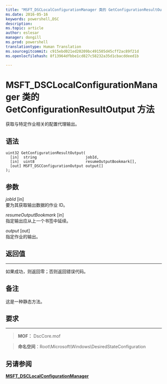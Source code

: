 ```yaml
---
title: "MSFT_DSCLocalConfigurationManager 类的 GetConfigurationResultOutput 方法"
ms.date: 2016-05-16
keywords: powershell,DSC
description: 
ms.topic: article
author: eslesar
manager: dongill
ms.prod: powershell
translationtype: Human Translation
ms.sourcegitcommit: c915ebd021ed20209bc491505d45cff2ac89f21d
ms.openlocfilehash: 8f13964dfbbe1cd827c58232a35d1cbacddeed1b

---
```


# MSFT_DSCLocalConfigurationManager 类的 GetConfigurationResultOutput 方法

获取与特定作业相关的配置代理输出。

语法
------

```mof
uint32 GetConfigurationResultOutput(
  [in]  string                      jobId,
  [in]  uint8                       resumeOutputBookmark[],
  [out] MSFT_DSCConfigurationOutput output[]
);
```

参数
----------

*jobId* \[in\]  
要为其获取输出数据的作业 ID。

*resumeOutputBookmark* \[in\]  
指定输出应从上一个书签中延续。

*output* \[out\]  
指定作业的输出。

## 返回值
------------

如果成功，则返回零；否则返回错误代码。

## 备注

这是一种静态方法。

## 要求
------------
>**MOF：** DscCore.mof

>**命名空间**：Root\Microsoft\Windows\DesiredStateConfiguration


## 另请参阅


[**MSFT_DSCLocalConfigurationManager**](msft-dsclocalconfigurationmanager.md)

 

 






<!--HONumber=Jun16_HO4-->


